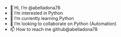 - 👋 Hi, I’m @abelladona78
- 👀 I’m interested in Python
- 🌱 I’m currently learning Python
- 💞️ I’m looking to collaborate on Python (Automation)
- 📫 How to reach me github@abelladona78

<!---
abelladona78/abelladona78 is a ✨ special ✨ repository because its `README.md` (this file) appears on your GitHub profile.
You can click the Preview link to take a look at your changes.
--->
